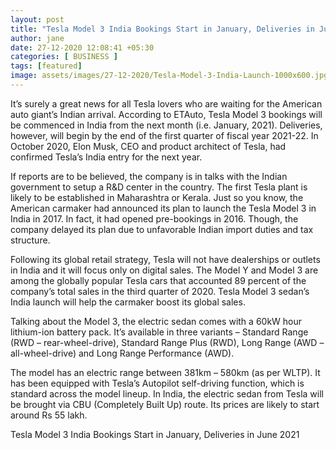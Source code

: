 ```yaml
---
layout: post
title: "Tesla Model 3 India Bookings Start in January, Deliveries in June 2021"
author: jane 
date: 27-12-2020 12:08:41 +05:30 
categories: [ BUSINESS ] 
tags: [featured]
image: assets/images/27-12-2020/Tesla-Model-3-India-Launch-1000x600.jpg
---
```

It’s surely a great news for all Tesla lovers who are waiting for the American auto giant’s Indian arrival. According to ETAuto, Tesla Model 3 bookings will be commenced in India from the next month (i.e. January, 2021). Deliveries, however, will begin by the end of the first quarter of fiscal year 2021-22. In October 2020, Elon Musk, CEO and product architect of Tesla, had confirmed Tesla’s India entry for the next year.

If reports are to be believed, the company is in talks with the Indian government to setup a R&D center in the country. The first Tesla plant is likely to be established in Maharashtra or Kerala. Just so you know, the American carmaker had announced its plan to launch the Tesla Model 3 in India in 2017. In fact, it had opened pre-bookings in 2016. Though, the company delayed its plan due to unfavorable Indian import duties and tax structure.

Following its global retail strategy, Tesla will not have dealerships or outlets in India and it will focus only on digital sales. The Model Y and Model 3 are among the globally popular Tesla cars that accounted 89 percent of the company’s total sales in the third quarter of 2020. Tesla Model 3 sedan’s India launch will help the carmaker boost its global sales.

Talking about the Model 3, the electric sedan comes with a 60kW hour lithium-ion battery pack. It’s available in three variants – Standard Range (RWD – rear-wheel-drive), Standard Range Plus (RWD), Long Range (AWD – all-wheel-drive) and Long Range Performance (AWD).

The model has an electric range between 381km – 580km (as per WLTP). It has been equipped with Tesla’s Autopilot self-driving function, which is standard across the model lineup. In India, the electric sedan from Tesla will be brought via CBU (Completely Built Up) route. Its prices are likely to start around Rs 55 lakh.

Tesla Model 3 India Bookings Start in January, Deliveries in June 2021